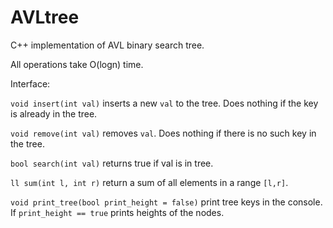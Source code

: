 # AVLtree
C++ implementation of AVL binary search tree.

All operations take O(logn) time.

Interface:

`void insert(int val)` inserts a new `val` to the tree. Does nothing if the key is already in the tree.

`void remove(int val)` removes `val`. Does nothing if there is no such key in the tree.

`bool search(int val)` returns true if val is in tree.

`ll sum(int l, int r)` return a sum of all elements in a range `[l,r]`.

`void print_tree(bool print_height = false)` print tree keys in the console. If `print_height == true` prints heights of the nodes.


